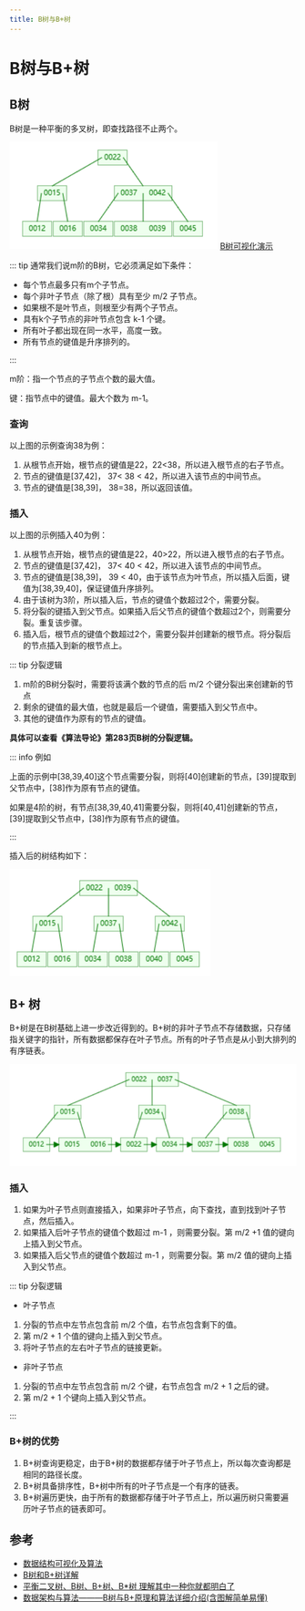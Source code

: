 ```yaml
---
title: B树与B+树
---
```


# B树与B+树

## B树

B树是一种平衡的多叉树，即查找路径不止两个。

![B树](images/b-plus-tree/b-tree-1.png)
[B树可视化演示](https://www.cs.usfca.edu/~galles/visualization/BTree.html)

::: tip 通常我们说m阶的B树，它必须满足如下条件：

- 每个节点最多只有m个子节点。
- 每个非叶子节点（除了根）具有至少 m/2 子节点。
- 如果根不是叶节点，则根至少有两个子节点。
- 具有k个子节点的非叶节点包含 k-1 个键。
- 所有叶子都出现在同一水平，高度一致。
- 所有节点的键值是升序排列的。

:::

m阶：指一个节点的子节点个数的最大值。

键：指节点中的键值。最大个数为 m-1。

### 查询

以上图的示例查询38为例：

1. 从根节点开始，根节点的键值是22，22<38，所以进入根节点的右子节点。
2. 节点的键值是[37,42]， 37< 38 < 42，所以进入该节点的中间节点。
3. 节点的键值是[38,39]， 38=38，所以返回该值。

### 插入

以上图的示例插入40为例：

1. 从根节点开始，根节点的键值是22，40>22，所以进入根节点的右子节点。
2. 节点的键值是[37,42]， 37< 40 < 42，所以进入该节点的中间节点。
3. 节点的键值是[38,39]， 39 < 40，由于该节点为叶节点，所以插入后面，键值为[38,39,40]，保证键值升序排列。
4. 由于该树为3阶，所以插入后，节点的键值个数超过2个，需要分裂。
5. 将分裂的键插入到父节点。如果插入后父节点的键值个数超过2个，则需要分裂。重复该步骤。
6. 插入后，根节点的键值个数超过2个，需要分裂并创建新的根节点。将分裂后的节点插入到新的根节点上。

::: tip 分裂逻辑

1. m阶的B树分裂时，需要将该满个数的节点的后 m/2 个键分裂出来创建新的节点
2. 剩余的键值的最大值，也就是最后一个键值，需要插入到父节点中。
3. 其他的键值作为原有的节点的键值。

**具体可以查看《算法导论》第283页B树的分裂逻辑。**

::: info 例如

上面的示例中[38,39,40]这个节点需要分裂，则将[40]创建新的节点，[39]提取到父节点中，[38]作为原有节点的键值。

如果是4阶的树，有节点[38,39,40,41]需要分裂，则将[40,41]创建新的节点，[39]提取到父节点中，[38]作为原有节点的键值。

:::

插入后的树结构如下：

![插入后](images/b-plus-tree/b-tree-2.png)

## B+ 树

B+树是在B树基础上进一步改近得到的。B+树的非叶子节点不存储数据，只存储指关键字的指针，所有数据都保存在叶子节点。所有的叶子节点是从小到大排列的有序链表。

![B+树](images/b-plus-tree/b-plus-tree-1.png)

### 插入

1. 如果为叶子节点则直接插入，如果非叶子节点，向下查找，直到找到叶子节点，然后插入。
2. 如果插入后叶子节点的键值个数超过 m-1 ，则需要分裂。第 m/2 +1 值的键向上插入到父节点。
3. 如果插入后父节点的键值个数超过 m-1 ，则需要分裂。第 m/2 值的键向上插入到父节点。

::: tip 分裂逻辑

- 叶子节点

1. 分裂的节点中左节点包含前 m/2 个值，右节点包含剩下的值。
2. 第 m/2 + 1 个值的键向上插入到父节点。
3. 将叶子节点的左右叶子节点的链接更新。

- 非叶子节点

1. 分裂的节点中左节点包含前 m/2 个键，右节点包含 m/2 + 1 之后的键。
2. 第 m/2 + 1 个键向上插入到父节点。

:::

### B+树的优势

1. B+树查询更稳定，由于B+树的数据都存储于叶子节点上，所以每次查询都是相同的路径长度。
2. B+树具备排序性，B+树中所有的叶子节点是一个有序的链表。
3. B+树遍历更快，由于所有的数据都存储于叶子节点上，所以遍历树只需要遍历叶子节点的链表即可。

## 参考

- [数据结构可视化及算法](https://www.cs.usfca.edu/~galles/visualization/Algorithms.html)
- [B树和B+树详解](https://wardseptember.github.io/notes/#/docs/B树和B+树详解)
- [平衡二叉树、B树、B+树、B\*树 理解其中一种你就都明白了](https://zhuanlan.zhihu.com/p/27700617)
- [数据架构与算法———B树与B+原理和算法详细介绍(含图解简单易懂)](https://zhuanlan.zhihu.com/p/343767426)
